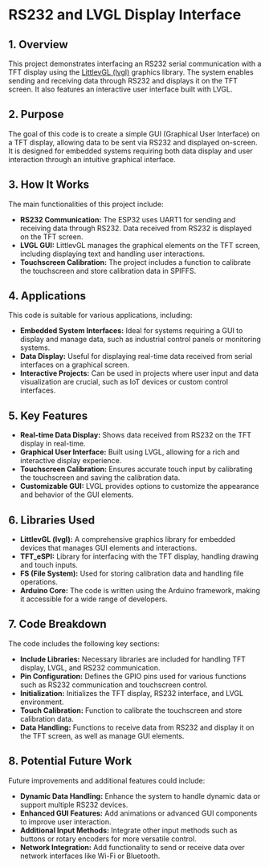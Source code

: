 <!DOCTYPE html>
<html lang="en">
<head>
  <meta charset="UTF-8">
  <meta name="viewport" content="width=device-width, initial-scale=1.0">
  <meta name="description" content="README file for RS232 and LVGL Display Interface Code">
  
</head>
<body>

  <h1>RS232 and LVGL Display Interface</h1>

  <h2>1. Overview</h2>
  <p>
    This project demonstrates interfacing an RS232 serial communication with a TFT display using the <a href="https://lvgl.io/">LittlevGL (lvgl)</a> graphics library. The system enables sending and receiving data through RS232 and displays it on the TFT screen. It also features an interactive user interface built with LVGL.
  </p>

  <h2>2. Purpose</h2>
  <p>
    The goal of this code is to create a simple GUI (Graphical User Interface) on a TFT display, allowing data to be sent via RS232 and displayed on-screen. It is designed for embedded systems requiring both data display and user interaction through an intuitive graphical interface.
  </p>

  <h2>3. How It Works</h2>
  <p>
    The main functionalities of this project include:
  </p>
  <ul>
    <li><b>RS232 Communication:</b> The ESP32 uses UART1 for sending and receiving data through RS232. Data received from RS232 is displayed on the TFT screen.</li>
    <li><b>LVGL GUI:</b> LittlevGL manages the graphical elements on the TFT screen, including displaying text and handling user interactions.</li>
    <li><b>Touchscreen Calibration:</b> The project includes a function to calibrate the touchscreen and store calibration data in SPIFFS.</li>
  </ul>

  <h2>4. Applications</h2>
  <p>
    This code is suitable for various applications, including:
  </p>
  <ul>
    <li><b>Embedded System Interfaces:</b> Ideal for systems requiring a GUI to display and manage data, such as industrial control panels or monitoring systems.</li>
    <li><b>Data Display:</b> Useful for displaying real-time data received from serial interfaces on a graphical screen.</li>
    <li><b>Interactive Projects:</b> Can be used in projects where user input and data visualization are crucial, such as IoT devices or custom control interfaces.</li>
  </ul>

  <h2>5. Key Features</h2>
  <ul>
    <li><b>Real-time Data Display:</b> Shows data received from RS232 on the TFT display in real-time.</li>
    <li><b>Graphical User Interface:</b> Built using LVGL, allowing for a rich and interactive display experience.</li>
    <li><b>Touchscreen Calibration:</b> Ensures accurate touch input by calibrating the touchscreen and saving the calibration data.</li>
    <li><b>Customizable GUI:</b> LVGL provides options to customize the appearance and behavior of the GUI elements.</li>
  </ul>

  <h2>6. Libraries Used</h2>
  <ul>
    <li><b>LittlevGL (lvgl):</b> A comprehensive graphics library for embedded devices that manages GUI elements and interactions.</li>
    <li><b>TFT_eSPI:</b> Library for interfacing with the TFT display, handling drawing and touch inputs.</li>
    <li><b>FS (File System):</b> Used for storing calibration data and handling file operations.</li>
    <li><b>Arduino Core:</b> The code is written using the Arduino framework, making it accessible for a wide range of developers.</li>
  </ul>

  <h2>7. Code Breakdown</h2>
  <p>
    The code includes the following key sections:
  </p>
  <ul>
    <li><b>Include Libraries:</b> Necessary libraries are included for handling TFT display, LVGL, and RS232 communication.</li>
    <li><b>Pin Configuration:</b> Defines the GPIO pins used for various functions such as RS232 communication and touchscreen control.</li>
    <li><b>Initialization:</b> Initializes the TFT display, RS232 interface, and LVGL environment.</li>
    <li><b>Touch Calibration:</b> Function to calibrate the touchscreen and store calibration data.</li>
    <li><b>Data Handling:</b> Functions to receive data from RS232 and display it on the TFT screen, as well as manage GUI elements.</li>
  </ul>

  <h2>8. Potential Future Work</h2>
  <p>
    Future improvements and additional features could include:
  </p>
  <ul>
    <li><b>Dynamic Data Handling:</b> Enhance the system to handle dynamic data or support multiple RS232 devices.</li>
    <li><b>Enhanced GUI Features:</b> Add animations or advanced GUI components to improve user interaction.</li>
    <li><b>Additional Input Methods:</b> Integrate other input methods such as buttons or rotary encoders for more versatile control.</li>
    <li><b>Network Integration:</b> Add functionality to send or receive data over network interfaces like Wi-Fi or Bluetooth.</li>
  </ul>

</body>
</html>
